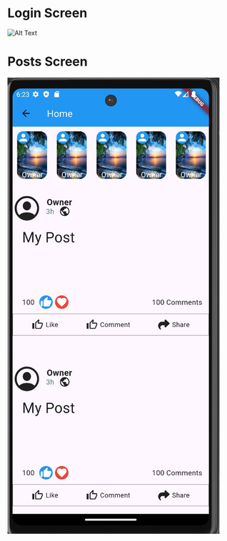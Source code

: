 # Login Screen
![Alt Text](https://imgur.com/a/247TsNS)





# Posts Screen

![Alt Text](https://github.com/Jimmybasha/Flutter2ndAssignment/blob/master/WhatsApp%20Image%202024-09-26%20at%2019.23.12_c2a3e4c4.jpg?raw=true)
